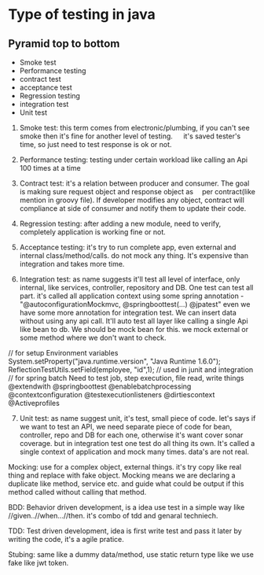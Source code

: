 # Type of testing in java

## Pyramid top to bottom
* Smoke test
* Performance testing
* contract test
* acceptance test
* Regression testing
* integration test 
* Unit test

1. Smoke test:  this term comes from electronic/plumbing, if you can't see smoke then it's fine for another level of testing.
   it's saved tester's time, so just need to test response is ok or not.  
2. Performance testing: testing under certain workload like calling an Api 100 times at a time

3. Contract test:  it's a relation between producer and consumer. The goal is making sure request object and response object as   per contract(like mention in groovy file). If developer modifies any object, contract will compliance at side of consumer and        notify them to update their code. 

4. Regression testing: after adding a new module, need to verify, completely application is working fine or not.

5. Acceptance testing: it's try to run complete app, even external and internal class/method/calls. do not mock any thing. It's expensive than integration and takes more time. 

6. Integration test: as name suggests it'll test all level of interface, only internal, like services, controller, repository and DB. One test can test all part. it's called all application context using some spring annotation - "@autoconfigurationMockmvc, @springboottest(...) @jpatest"  even we have some more annotation for integration test.
We can insert data without using any api call. It'll auto test all layer like calling a single Api like bean to db. We should be mock bean for this.
we mock external or some method where we don't want to check.

// for setup Environment variables
System.setProperty("java.runtime.version", "Java Runtime 1.6.0");
ReflectionTestUtils.setField(employee, "id",1); // used in junit and integration
// for spring batch
Need to test job, step execution, file read, write things
@extendwith
@springboottest
@enablebatchprocessing
@contextconfiguration
@testexecutionlisteners
@dirtiescontext
@Activeprofiles


7. Unit test: as name suggest unit, it's test, small piece of code. let's says if we want to test an API, we need separate piece of code for bean, controller, repo and DB for each one, otherwise it's want cover sonar coverage. but in integration test one test do all thing its own.  It's called a single context of application and mock many times. data's are not real.

Mocking: use for a complex object, external things. it's try copy like real thing and replace with fake object. Mocking means we are declaring a duplicate like method, service etc. and guide what could be output if this method called without calling that method.

BDD: Behavior driven development, is a idea use test in a simple way like //given..//when...//then. it's combo of tdd and genaral techniech.

TDD: Test driven development, idea is first write test and pass it later by writing the code, it's a agile pratice.

Stubing: same like a dummy data/method, use static return type like we use fake like jwt token.
